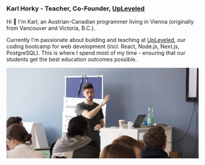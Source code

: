 ### Karl Horky - Teacher, Co-Founder, [UpLeveled](https://upleveled.io)

Hi 👋 I'm Karl, an Austrian-Canadian programmer living in Vienna (originally from Vancouver and Victoria, B.C.).

Currently I'm passionate about building and teaching at [UpLeveled](https://upleveled.io), our coding bootcamp for web development (incl. React, Node.js, Next.js, PostgreSQL). This is where I spend most of my time - ensuring that our students get the best education outcomes possible.

<img src="https://raw.githubusercontent.com/karlhorky/karlhorky/main/karl-teaching.jpg" alt="Karl teaching students" />
